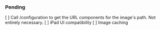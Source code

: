 ### Pending
[ ] Call /configuration to get the URL components for the image's path. Not entirely necessary.
[ ] iPad UI compatibility
[ ] Image caching
